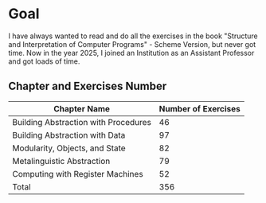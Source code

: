 # Goal
I have always wanted to read and do all the exercises in the book "Structure and Interpretation of Computer Programs" - Scheme Version, but never got time. Now in the year 2025, I joined an Institution as an Assistant Professor and got loads of time.
## Chapter and Exercises Number 
| Chapter Name                                                 | Number of Exercises |
|--------------------------------------------------------------|---------------------|
| Building Abstraction with Procedures                         |           46        |
| Building Abstraction with Data                               |           97        |
| Modularity, Objects, and State                               |           82        |
| Metalinguistic Abstraction                                   |           79        |
| Computing with Register Machines                             |           52        |
|                                                   Total      |          356        |

 
